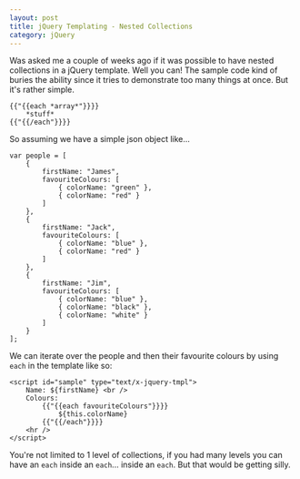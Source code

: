 ```yaml
---
layout: post
title: jQuery Templating - Nested Collections
category: jQuery
---
```


Was asked me a couple of weeks ago if it was possible to have nested collections in a jQuery template. Well you can! The sample code kind of buries the ability since it tries to demonstrate too many things at once. But it's rather simple.

    {{"{{each *array*"}}}}
        *stuff*
    {{"{{/each"}}}}
    
So assuming we have a simple json object like...

    var people = [
        {
            firstName: "James",
            favouriteColours: [ 
                { colorName: "green" },
                { colorName: "red" }
            ]
        },
        {
            firstName: "Jack",
            favouriteColours: [
                { colorName: "blue" },
                { colorName: "red" }
            ]
        },
        {
            firstName: "Jim",
            favouriteColours: [
                { colorName: "blue" },
                { colorName: "black" },
                { colorName: "white" }
            ]
        }
    ];
    
We can iterate over the people and then their favourite colours by using `each` in the template like so:

    <script id="sample" type="text/x-jquery-tmpl">
        Name: ${firstName} <br />
        Colours: 
            {{"{{each favouriteColours"}}}}
                ${this.colorName}
            {{"{{/each"}}}}
        <hr />
    </script>

You're not limited to 1 level of collections, if you had many levels you can have an `each` inside an `each`... inside an `each`. But that would be getting silly.
